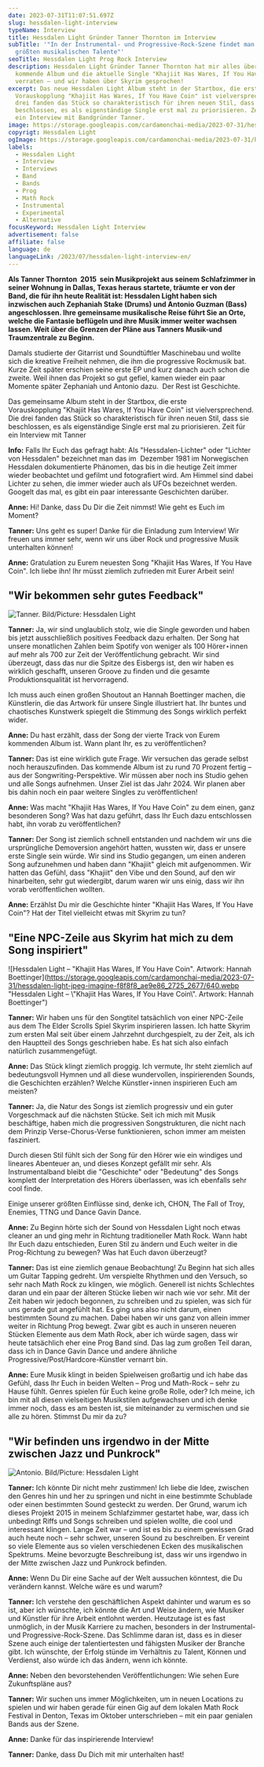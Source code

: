 ```yaml
---
date: 2023-07-31T11:07:51.697Z
slug: hessdalen-light-interview
typeName: Interview
title: Hessdalen Light Gründer Tanner Thornton im Interview
subTitle: '"In der Instrumental- und Progressive-Rock-Szene findet man die
  größten musikalischen Talente"'
seoTitle: Hessdalen Light Prog Rock Interview
description: Hessdalen Light Gründer Tanner Thornton hat mir alles über das
  kommende Album und die aktuelle Single "Khajiit Has Wares, If You Have Coin"
  verraten – und wir haben über Skyrim gesprochen!
excerpt: Das neue Hessdalen Light Album steht in der Startbox, die erste
  Vorauskopplung "Khajiit Has Wares, If You Have Coin" ist vielversprechend. Die
  drei fanden das Stück so charakteristisch für ihren neuen Stil, dass sie
  beschlossen, es als eigenständige Single erst mal zu priorisieren. Zeit für
  ein Interview mit Bandgründer Tanner.
image: https://storage.googleapis.com/cardamonchai-media/2023-07-31/hessdalen-light-interview-soundsvegan-jpg-imagine-181818_484639_1024_768/640.webp
copyrigt: Hessdalen Light
ogImage: https://storage.googleapis.com/cardamonchai-media/2023-07-31/hessdalen-light-interview-soundsvegan-og-jpg-imagine-181818_575344_1200_628/640.webp
labels:
  - Hessdalen Light
  - Interview
  - Interviews
  - Band
  - Bands
  - Prog
  - Math Rock
  - Instrumental
  - Experimental
  - Alternative
focusKeyword: Hessdalen Light Interview
advertisement: false
affiliate: false
language: de
languageLink: /2023/07/hessdalen-light-interview-en/
---
```

**Als Tanner Thornton  2015  sein Musikprojekt aus seinem Schlafzimmer in seiner Wohnung in Dallas, Texas heraus startete, träumte er von der Band, die für ihn heute Realität ist: Hessdalen Light haben sich inzwischen auch Zephaniah Stake (Drums) und Antonio Guzman (Bass) angeschlossen. Ihre gemeinsame musikalische Reise führt Sie an Orte, welche die Fantasie beflügeln und ihre Musik immer weiter wachsen lassen. Weit über die Grenzen der Pläne aus Tanners Musik-und Traumzentrale zu Beginn.**

Damals studierte der Gitarrist und Soundtüftler Maschinebau und wollte sich die kreative Freiheit nehmen, die ihm die progressive Rockmusik bat. Kurze Zeit später erschien seine erste EP und kurz danach auch schon die zweite. Weil ihnen das Projekt so gut gefiel, kamen wieder ein paar Momente später Zephaniah und Antonio dazu.  Der Rest ist Geschichte.

Das gemeinsame Album steht in der Startbox, die erste Vorauskopplung "Khajiit Has Wares, If You Have Coin" ist vielversprechend. Die drei fanden das Stück so charakteristisch für ihren neuen Stil, dass sie beschlossen, es als eigenständige Single erst mal zu priorisieren. Zeit für ein Interview mit Tanner

**Info:** Falls Ihr Euch das gefragt habt: Als "Hessdalen-Lichter" oder "Lichter von Hessdalen" bezeichnet man das im  Dezember 1981 im Norwegischen Hessdalen dokumentierte Phänomen, das bis in die heutige Zeit immer wieder beobachtet und gefilmt und fotografiert wird. Am Himmel sind dabei Lichter zu sehen, die immer wieder auch als UFOs bezeichnet werden. Googelt das mal, es gibt ein paar interessante Geschichten darüber. 

**Anne:** Hi! Danke, dass Du Dir die Zeit nimmst! Wie geht es Euch im Moment?

**Tanner:** Uns geht es super! Danke für die Einladung zum Interview! Wir freuen uns immer sehr, wenn wir uns über Rock und progressive Musik unterhalten können!

**Anne:** Gratulation zu Eurem neuesten Song "Khajiit Has Wares, If You Have Coin". Ich liebe ihn! Ihr müsst ziemlich zufrieden mit Eurer Arbeit sein!

## "Wir bekommen sehr gutes Feedback"

![Tanner. Bild/Picture: Hessdalen Light](https://storage.googleapis.com/cardamonchai-media/2023-07-31/hessdalen-light-tanner-guitar-jpg-imagine-080808_3f383c_3531_4414/640.webp "Tanner. Bild/Picture: Hessdalen Light")

**Tanner:** Ja, wir sind unglaublich stolz, wie die Single geworden und haben bis jetzt ausschließlich positives Feedback dazu erhalten. Der Song hat unsere monatlichen Zahlen beim Spotify von weniger als 100 Hörer⋆innen auf mehr als 700 zur Zeit der Veröffentlichung gebracht. Wir sind überzeugt, dass das nur die Spitze des Eisbergs ist, den wir haben es wirklich geschafft, unseren Groove zu finden und die gesamte Produktionsqualität ist hervorragend.

Ich muss auch einen großen Shoutout an Hannah Boettinger machen, die Künstlerin, die das Artwork für unsere Single illustriert hat. Ihr buntes und chaotisches Kunstwerk spiegelt die Stimmung des Songs wirklich perfekt wider.

**Anne:** Du hast erzählt, dass der Song der vierte Track von Eurem kommenden Album ist. Wann plant Ihr, es zu veröffentlichen?

**Tanner:** Das ist eine wirklich gute Frage. Wir versuchen das gerade selbst noch herauszufinden. Das kommende Album ist zu rund 70 Prozent fertig – aus der Songwriting-Perspektive. Wir müssen aber noch ins Studio gehen und alle Songs aufnehmen. Unser Ziel ist das Jahr 2024. Wir planen aber bis dahin noch ein paar weitere Singles zu veröffentlichen!

**Anne:** Was macht "Khajiit Has Wares, If You Have Coin" zu dem einen, ganz besonderen Song? Was hat dazu geführt, dass Ihr Euch dazu entschlossen habt, ihn vorab zu veröffentlichen?

**Tanner:** Der Song ist ziemlich schnell entstanden und nachdem wir uns die ursprüngliche Demoversion angehört hatten, wussten wir, dass er unsere erste Single sein würde. Wir sind ins Studio gegangen, um einen anderen Song aufzunehmen und haben dann "Khajiit" gleich mit aufgenommen. Wir hatten das Gefühl, dass "Khajiit" den Vibe und den Sound, auf den wir hinarbeiten, sehr gut wiedergibt, darum waren wir uns einig, dass wir ihn vorab veröffentlichen wollten.

**Anne:** Erzählst Du mir die Geschichte hinter "Khajiit Has Wares, If You Have Coin"? Hat der Titel vielleicht etwas mit Skyrim zu tun?

## "Eine NPC-Zeile aus Skyrim hat mich zu dem Song inspiriert"

![Hessdalen Light – "Khajiit Has Wares, If You Have Coin". Artwork: Hannah Boettinger](https://storage.googleapis.com/cardamonchai-media/2023-07-31/hessdalen-light-jpeg-imagine-f8f8f8_ae9e86_2725_2677/640.webp "Hessdalen Light – \\"Khajiit Has Wares, If You Have Coin\\". Artwork: Hannah Boettinger")

**Tanner:** Wir haben uns für den Songtitel tatsächlich von einer NPC-Zeile aus dem The Elder Scrolls Spiel Skyrim inspirieren lassen. Ich hatte Skyrim zum ersten Mal seit über einem Jahrzehnt durchgespielt, zu der Zeit, als ich den Hauptteil des Songs geschrieben habe. Es hat sich also einfach natürlich zusammengefügt.

**Anne:** Das Stück klingt ziemlich proggig. Ich vermute, Ihr steht ziemlich auf bedeutungsvoll Hymnen und all diese wundervollen, inspirierenden Sounds, die Geschichten erzählen? Welche Künstler⋆innen inspirieren Euch am meisten?

**Tanner:** Ja, die Natur des Songs ist ziemlich progressiv und ein guter Vorgeschmack auf die nächsten Stücke. Seit ich mich mit Musik beschäftige, haben mich die progressiven Songstrukturen, die nicht nach dem Prinzip Verse-Chorus-Verse funktionieren, schon immer am meisten fasziniert.

Durch diesen Stil fühlt sich der Song für den Hörer wie ein windiges und lineares Abenteuer an, und dieses Konzept gefällt mir sehr. Als Instrumentalband bleibt die "Geschichte" oder "Bedeutung" des Songs komplett der Interpretation des Hörers überlassen, was ich ebenfalls sehr cool finde.

Einige unserer größten Einflüsse sind, denke ich, CHON, The Fall of Troy, Enemies, TTNG und Dance Gavin Dance.

**Anne:** Zu Beginn hörte sich der Sound von Hessdalen Light noch etwas cleaner an und ging mehr in Richtung traditioneller Math Rock. Wann habt Ihr Euch dazu entschieden, Euren Stil zu ändern und Euch weiter in die Prog-Richtung zu bewegen? Was hat Euch davon überzeugt?

**Tanner:** Das ist eine ziemlich genaue Beobachtung! Zu Beginn hat sich alles um Guitar Tapping gedreht. Um verspielte Rhythmen und den Versuch, so sehr nach Math Rock zu klingen, wie möglich. Generell ist nichts Schlechtes daran und ein paar der älteren Stücke lieben wir nach wie vor sehr. Mit der Zeit haben wir jedoch begonnen, zu schreiben und zu spielen, was sich für uns gerade gut angefühlt hat. Es ging uns also nicht darum, einen bestimmten Sound zu machen. Dabei haben wir uns ganz von allein immer weiter in Richtung Prog bewegt. Zwar gibt es auch in unseren neueren Stücken Elemente aus dem Math Rock, aber ich würde sagen, dass wir heute tatsächlich eher eine Prog Band sind. Das lag zum großen Teil daran, dass ich in Dance Gavin Dance und andere ähnliche Progressive/Post/Hardcore-Künstler vernarrt bin.

**Anne:** Eure Musik klingt in beiden Spielweisen großartig und ich habe das Gefühl, dass Ihr Euch in beiden Welten – Prog und Math-Rock – sehr zu Hause fühlt. Genres spielen für Euch keine große Rolle, oder? Ich meine, ich bin mit all diesen vielseitigen Musikstilen aufgewachsen und ich denke immer noch, dass es am besten ist, sie miteinander zu vermischen und sie alle zu hören. Stimmst Du mir da zu?

## "Wir befinden uns irgendwo in der Mitte zwischen Jazz und Punkrock"

![Antonio. Bild/Picture: Hessdalen Light](https://storage.googleapis.com/cardamonchai-media/2023-07-31/hessdalen-light-antonio-bass-jpg-imagine-080808_394c3b_3096_3870/640.webp "Antonio. Bild/Picture: Hessdalen Light")

**Tanner:** Ich könnte Dir nicht mehr zustimmen! Ich liebe die Idee, zwischen den Genres hin und her zu springen und nicht in eine bestimmte Schublade oder einen bestimmten Sound gesteckt zu werden. Der Grund, warum ich dieses Projekt 2015 in meinem Schlafzimmer gestartet habe, war, dass ich unbedingt Riffs und Songs schreiben und spielen wollte, die cool und interessant klingen. Lange Zeit war – und ist es bis zu einem gewissen Grad auch heute noch – sehr schwer, unseren Sound zu beschreiben. Er vereint so viele Elemente aus so vielen verschiedenen Ecken des musikalischen Spektrums. Meine bevorzugte Beschreibung ist, dass wir uns irgendwo in der Mitte zwischen Jazz und Punkrock befinden.

**Anne:** Wenn Du Dir eine Sache auf der Welt aussuchen könntest, die Du verändern kannst. Welche wäre es und warum?

**Tanner:** Ich verstehe den geschäftlichen Aspekt dahinter und warum es so ist, aber ich wünschte, ich könnte die Art und Weise ändern, wie Musiker und Künstler für ihre Arbeit entlohnt werden. Heutzutage ist es fast unmöglich, in der Musik Karriere zu machen, besonders in der Instrumental- und Progressive-Rock-Szene. Das Schlimme daran ist, dass es in dieser Szene auch einige der talentiertesten und fähigsten Musiker der Branche gibt. Ich wünschte, der Erfolg stünde im Verhältnis zu Talent, Können und Verdienst, also würde ich das ändern, wenn ich könnte.

**Anne:** Neben den bevorstehenden Veröffentlichungen: Wie sehen Eure Zukunftspläne aus?

**Tanner:** Wir suchen uns immer Möglichkeiten, um in neuen Locations zu spielen und wir haben gerade für einen Gig auf dem lokalen Math Rock Festival in Denton, Texas im Oktober unterschrieben – mit ein paar genialen Bands aus der Szene.

**Anne:** Danke für das inspirierende Interview!

**Tanner:** Danke, dass Du Dich mit mir unterhalten hast!

<YouTube id="hWmB94QhqL0" />